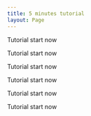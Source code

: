 ```yaml
---
title: 5 minutes tutorial
layout: Page
---
```


Tutorial start now

Tutorial start now

Tutorial start now

Tutorial start now

Tutorial start now

Tutorial start now
